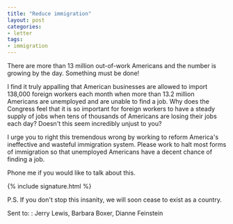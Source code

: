 ```yaml
---
title: "Reduce immigration"
layout: post
categories:
- letter
tags:
- immigration
---
```


There are more than 13 million out-of-work Americans and the number is growing by the day. Something must be done!

I find it truly appalling that American businesses are allowed to import 138,000 foreign workers each month when more than 13.2 million Americans are unemployed and are unable to find a job. Why does the Congress feel that it is so important for foreign workers to have a steady supply of jobs when tens of thousands of Americans are losing their jobs each day? Doesn't this seem incredibly unjust to you?

I urge you to right this tremendous wrong by working to reform America's ineffective and wasteful immigration system. Please work to halt most forms of immigration so that unemployed Americans have a decent chance of finding a job.

Phone me if you would like to talk about this.

{% include signature.html %}

P.S. If you don't stop this insanity, we will soon cease to exist as a country.

Sent to:
: Jerry Lewis, Barbara Boxer, Dianne Feinstein
